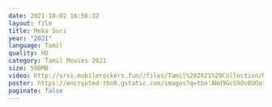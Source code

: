 ```yaml
---
date: 2021-10-02 16:56:32
layout: film
title: Meka Suri
year: "2021"
language: Tamil
quality: HD
category: Tamil Movies 2021
size: 500MB
video: http://srvi.mobilerockers.fun//files/Tamil%202021%20Collection/Meka%20Suri%20(2021)/Meka%20Suri%20(2021)%20Full%20Movies/Meka%20Suri%20(2021)%20HDRip/Meka%20Suri%20(2021)%20HDRip%20Single%20Part.mp4
poster: https://encrypted-tbn0.gstatic.com/images?q=tbn:ANd9GcS9Ov8UOatOUIVvXgG1ugZsrU34-i1xgzLOvA&usqp=CAU
paginate: false
---
```

